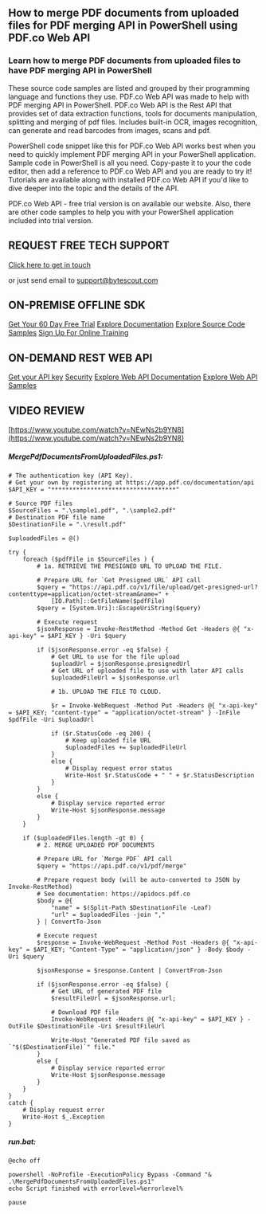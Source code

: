 ## How to merge PDF documents from uploaded files for PDF merging API in PowerShell using PDF.co Web API

### Learn how to merge PDF documents from uploaded files to have PDF merging API in PowerShell

These source code samples are listed and grouped by their programming language and functions they use. PDF.co Web API was made to help with PDF merging API in PowerShell. PDF.co Web API is the Rest API that provides set of data extraction functions, tools for documents manipulation, splitting and merging of pdf files. Includes built-in OCR, images recognition, can generate and read barcodes from images, scans and pdf.

PowerShell code snippet like this for PDF.co Web API works best when you need to quickly implement PDF merging API in your PowerShell application. Sample code in PowerShell is all you need. Copy-paste it to your the code editor, then add a reference to PDF.co Web API and you are ready to try it! Tutorials are available along with installed PDF.co Web API if you'd like to dive deeper into the topic and the details of the API.

PDF.co Web API - free trial version is on available our website. Also, there are other code samples to help you with your PowerShell application included into trial version.

## REQUEST FREE TECH SUPPORT

[Click here to get in touch](https://bytescout.zendesk.com/hc/en-us/requests/new?subject=PDF.co%20Web%20API%20Question)

or just send email to [support@bytescout.com](mailto:support@bytescout.com?subject=PDF.co%20Web%20API%20Question) 

## ON-PREMISE OFFLINE SDK 

[Get Your 60 Day Free Trial](https://bytescout.com/download/web-installer?utm_source=github-readme)
[Explore Documentation](https://bytescout.com/documentation/index.html?utm_source=github-readme)
[Explore Source Code Samples](https://github.com/bytescout/ByteScout-SDK-SourceCode/)
[Sign Up For Online Training](https://academy.bytescout.com/)


## ON-DEMAND REST WEB API

[Get your API key](https://app.pdf.co/signup?utm_source=github-readme)
[Security](https://pdf.co/security)
[Explore Web API Documentation](https://apidocs.pdf.co?utm_source=github-readme)
[Explore Web API Samples](https://github.com/bytescout/ByteScout-SDK-SourceCode/tree/master/PDF.co%20Web%20API)

## VIDEO REVIEW

[https://www.youtube.com/watch?v=NEwNs2b9YN8](https://www.youtube.com/watch?v=NEwNs2b9YN8)




<!-- code block begin -->

##### **MergePdfDocumentsFromUploadedFiles.ps1:**
    
```
# The authentication key (API Key).
# Get your own by registering at https://app.pdf.co/documentation/api
$API_KEY = "***********************************"

# Source PDF files
$SourceFiles = ".\sample1.pdf", ".\sample2.pdf"
# Destination PDF file name
$DestinationFile = ".\result.pdf"

$uploadedFiles = @()

try {
    foreach ($pdfFile in $SourceFiles ) {
        # 1a. RETRIEVE THE PRESIGNED URL TO UPLOAD THE FILE.
        
        # Prepare URL for `Get Presigned URL` API call
        $query = "https://api.pdf.co/v1/file/upload/get-presigned-url?contenttype=application/octet-stream&name=" + `
            [IO.Path]::GetFileName($pdfFile)
        $query = [System.Uri]::EscapeUriString($query)

        # Execute request
        $jsonResponse = Invoke-RestMethod -Method Get -Headers @{ "x-api-key" = $API_KEY } -Uri $query
    
        if ($jsonResponse.error -eq $false) {
            # Get URL to use for the file upload 
            $uploadUrl = $jsonResponse.presignedUrl
            # Get URL of uploaded file to use with later API calls
            $uploadedFileUrl = $jsonResponse.url
    
            # 1b. UPLOAD THE FILE TO CLOUD.
    
            $r = Invoke-WebRequest -Method Put -Headers @{ "x-api-key" = $API_KEY; "content-type" = "application/octet-stream" } -InFile $pdfFile -Uri $uploadUrl
            
            if ($r.StatusCode -eq 200) {
                # Keep uploaded file URL
                $uploadedFiles += $uploadedFileUrl
            }
            else {
                # Display request error status
                Write-Host $r.StatusCode + " " + $r.StatusDescription
            }
        }
        else {
            # Display service reported error
            Write-Host $jsonResponse.message
        }
    }

    if ($uploadedFiles.length -gt 0) {
        # 2. MERGE UPLOADED PDF DOCUMENTS
    
        # Prepare URL for `Merge PDF` API call
        $query = "https://api.pdf.co/v1/pdf/merge"

        # Prepare request body (will be auto-converted to JSON by Invoke-RestMethod)
        # See documentation: https://apidocs.pdf.co
        $body = @{
            "name" = $(Split-Path $DestinationFile -Leaf)
            "url" = $uploadedFiles -join ","
        } | ConvertTo-Json
        
        # Execute request
        $response = Invoke-WebRequest -Method Post -Headers @{ "x-api-key" = $API_KEY; "Content-Type" = "application/json" } -Body $body -Uri $query
        
        $jsonResponse = $response.Content | ConvertFrom-Json
        
        if ($jsonResponse.error -eq $false) {
            # Get URL of generated PDF file
            $resultFileUrl = $jsonResponse.url;
            
            # Download PDF file
            Invoke-WebRequest -Headers @{ "x-api-key" = $API_KEY } -OutFile $DestinationFile -Uri $resultFileUrl

            Write-Host "Generated PDF file saved as `"$($DestinationFile)`" file."
        }
        else {
            # Display service reported error
            Write-Host $jsonResponse.message
        }   
    }
}
catch {
    # Display request error
    Write-Host $_.Exception
}

```

<!-- code block end -->    

<!-- code block begin -->

##### **run.bat:**
    
```
@echo off

powershell -NoProfile -ExecutionPolicy Bypass -Command "& .\MergePdfDocumentsFromUploadedFiles.ps1"
echo Script finished with errorlevel=%errorlevel%

pause
```

<!-- code block end -->